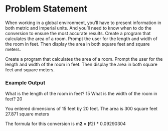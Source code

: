 # Problem Statement

When working in a global environment, you’ll have to present information in both metric and Imperial units.
And you’ll need to know when to do the conversion to ensure the most accurate results.
Create a program that calculates the area of a room. Prompt the user for the length and width of the room in feet. 
Then display the area in both square feet and square meters.


Create a program that calculates the area of a room. Prompt the user for the length and width of the room in feet. 
Then display the area in both square feet and square meters.

### Example Output

What is the length of the room in feet? 15
What is the width of the room in feet? 20

You entered dimensions of 15 feet by 20 feet.
The area is 300 square feet
27.871 square meters

The formula for this conversion is m**2 = (f**2) * 0.09290304
